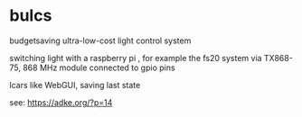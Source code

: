 bulcs
=====

budgetsaving ultra-low-cost light control system


switching light with a raspberry pi , for example the fs20 system via TX868-75, 868 MHz module connected to gpio pins

lcars like WebGUI, saving last state

see: https://adke.org/?p=14
